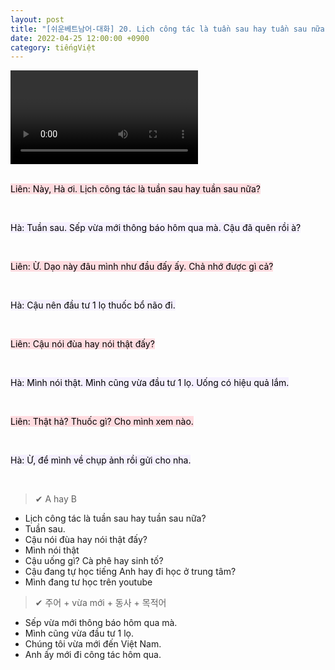 ```yaml
---
layout: post
title: "[쉬운베트남어-대화] 20. Lịch công tác là tuần sau hay tuần sau nữa?"
date: 2022-04-25 12:00:00 +0900
category: tiếngViệt
---
```


<div class="video-container">
    <video id="player" class="video-js vjs-default-skin vjs-big-play-centered" data-json="/public/json/쉬운베트남어-대화20과.json"></video>
</div>

<br>

<mark style="background-color: #ffdce0">Liên: Này, Hà ơi. Lịch công tác là tuần sau hay tuần sau nữa?</mark>

<br>

<mark style="background-color: #f5f0ff">Hà: Tuần sau. Sếp vừa mới thông báo hôm qua mà. Cậu đã quên rồi à?</mark>

<br>

<mark style="background-color: #ffdce0">Liên: Ừ. Dạo này đâu mình như đầu đấy ấy. Chả nhớ được gì cả?</mark>

<br>

<mark style="background-color: #f5f0ff">Hà: Cậu nên đầu tư 1 lọ thuốc bổ não đi.</mark>

<br>

<mark style="background-color: #ffdce0">Liên: Cậu nói đùa hay nói thật đấy?</mark>

<br>

<mark style="background-color: #f5f0ff">Hà: Mình nói thật. Mình cũng vừa đầu tư 1 lọ. Uống có hiệu quả lắm.</mark>

<br>

<mark style="background-color: #ffdce0">Liên: Thật hả? Thuốc gì? Cho mình xem nào.</mark>

<br>

<mark style="background-color: #f5f0ff">Hà: Ừ, để mình về chụp ảnh rồi gửi cho nha.</mark>

<br>

> ✔ A hay B
- Lịch công tác là tuần sau hay tuần sau nữa?
- Tuần sau.
- Cậu nói đùa hay nói thật đấy?
- Mình nói thật
- Cậu uống gì? Cà phê hay sinh tố?
- Cậu đang tự học tiếng Anh hay đi học ở trung tâm?
- Mình đang tư học trên youtube

> ✔ 주어 + vừa mới + 동사 + 목적어
- Sếp vừa mới thông báo hôm qua mà.
- Mình cũng vừa đầu tư 1 lọ.
- Chúng tôi vừa mới đến Việt Nam.
- Anh ấy mới đi công tác hôm qua.